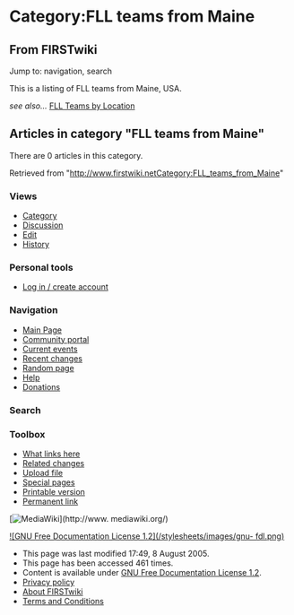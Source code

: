 # Category:FLL teams from Maine

## From FIRSTwiki

Jump to: navigation, search

This is a listing of FLL teams from Maine, USA.

_see also..._ [FLL Teams by Location](FLL_Teams_by_Location "FLL
Teams by Location")

## Articles in category "FLL teams from Maine"

There are 0 articles in this category.

Retrieved from "<http://www.firstwiki.netCategory:FLL_teams_from_Maine>"

### Views

- [Category](Category:FLL_teams_from_Maine)
- [Discussion](/index.php?title=Category_talk:FLL_teams_from_Maine&action=edit)
- [Edit](/index.php?title=Category:FLL_teams_from_Maine&action=edit)
- [History](/index.php?title=Category:FLL_teams_from_Maine&action=history)

### Personal tools

- [Log in / create account](/index.php?title=Special:Userlogin&returnto=Category:FLL_teams_from_Maine)

[](Main_Page "Main Page")

### Navigation

- [Main Page](Main_Page)
- [Community portal](FIRSTwiki:Community_portal)
- [Current events](Current_events)
- [Recent changes](Special:Recentchanges)
- [Random page](Special:Random)
- [Help](Help:Contents)
- [Donations](FIRSTwiki:Site_support)

### Search

### Toolbox

- [What links here](Special:Whatlinkshere/Category:FLL_teams_from_Maine)
- [Related changes](Special:Recentchangeslinked/Category:FLL_teams_from_Maine)
- [Upload file](Special:Upload)
- [Special pages](Special:Specialpages)
- [Printable version](/index.php?title=Category:FLL_teams_from_Maine&printable=yes)
- [Permanent link](/index.php?title=Category:FLL_teams_from_Maine&oldid=40611)

[![MediaWiki](/skins/common/images/poweredby_mediawiki_88x31.png)](http://www.
mediawiki.org/)

[![GNU Free Documentation License 1.2](/stylesheets/images/gnu-
fdl.png)](http://www.gnu.org/copyleft/fdl.html)

- This page was last modified 17:49, 8 August 2005.
- This page has been accessed 461 times.
- Content is available under [GNU Free Documentation License 1.2](http://www.gnu.org/copyleft/fdl.html "http://www.gnu.org/copyleft/fdl.html").
- [Privacy policy](FIRSTwiki:Privacy_policy "FIRSTwiki:Privacy policy")
- [About FIRSTwiki](FIRSTwiki:About "FIRSTwiki:About")
- [Terms and Conditions](FIRSTwiki:Terms_and_conditions "FIRSTwiki:Terms and conditions")
